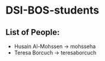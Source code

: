 # DSI-BOS-students


## List of People:
- Husain Al-Mohssen -> mohsseha
- Teresa Borcuch -> teresaborcuch
